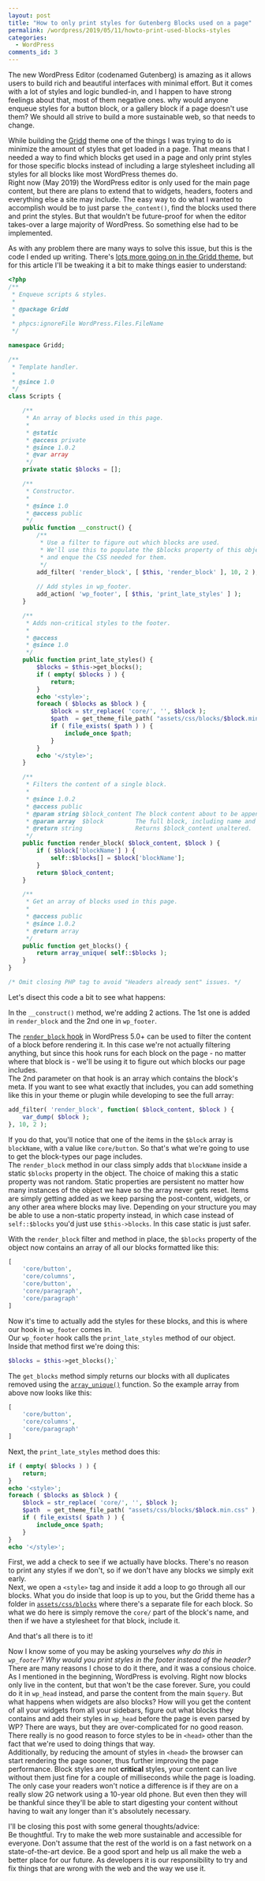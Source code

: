 ```yaml
---
layout: post
title: "How to only print styles for Gutenberg Blocks used on a page"
permalink: /wordpress/2019/05/11/howto-print-used-blocks-styles
categories:
  - WordPress
comments_id: 3
---
```


The new WordPress Editor (codenamed Gutenberg) is amazing as it allows users to build rich and beautiful interfaces with minimal effort. But it comes with a lot of styles and logic bundled-in, and I happen to have strong feelings about that, most of them negative ones. why would anyone enqueue styles for a button block, or a gallery block if a page doesn't use them? We should all strive to build a more sustainable web, so that needs to change.

While building the [Gridd](https://github.com/wplemon/gridd) theme one of the things I was trying to do is minimize the amount of styles that get loaded in a page. That means that I needed a way to find which blocks get used in a page and only print styles for those specific blocks instead of including a large stylesheet including all styles for all blocks like most WordPress themes do.  
Right now (May 2019) the WordPress editor is only used for the main page content, but there are plans to extend that to widgets, headers, footers and everything else a site may include. The easy way to do what I wanted to accomplish would be to just parse `the_content()`, find the blocks used there and print the styles. But that wouldn't be future-proof for when the editor takes-over a large majority of WordPress. So something else had to be implemented.

As with any problem there are many ways to solve this issue, but this is the code I ended up writing. There's [lots more going on in the Gridd theme](https://github.com/wplemon/gridd/blob/v1.1/inc/classes/Scripts.php), but for this article I'll be tweaking it a bit to make things easier to understand:

```php
<?php
/**
 * Enqueue scripts & styles.
 *
 * @package Gridd
 *
 * phpcs:ignoreFile WordPress.Files.FileName
 */

namespace Gridd;

/**
 * Template handler.
 *
 * @since 1.0
 */
class Scripts {

	/**
	 * An array of blocks used in this page.
	 *
	 * @static
	 * @access private
	 * @since 1.0.2
	 * @var array
	 */
	private static $blocks = [];

	/**
	 * Constructor.
	 *
	 * @since 1.0
	 * @access public
	 */
	public function __construct() {
		/**
		 * Use a filter to figure out which blocks are used.
		 * We'll use this to populate the $blocks property of this object
		 * and enque the CSS needed for them.
		 */
		add_filter( 'render_block', [ $this, 'render_block' ], 10, 2 );		
		
		// Add styles in wp_footer.
		add_action( 'wp_footer', [ $this, 'print_late_styles' ] );
	}

	/**
	 * Adds non-critical styles to the footer.
	 *
	 * @access
	 * @since 1.0
	 */
	public function print_late_styles() {
		$blocks = $this->get_blocks();
		if ( empty( $blocks ) ) {
			return;
		}
		echo '<style>';
		foreach ( $blocks as $block ) {
			$block = str_replace( 'core/', '', $block );
			$path  = get_theme_file_path( "assets/css/blocks/$block.min.css" );
			if ( file_exists( $path ) ) {
				include_once $path;
			}
		}
		echo '</style>';
	}

	/**
	 * Filters the content of a single block.
	 *
	 * @since 1.0.2
	 * @access public
	 * @param string $block_content The block content about to be appended.
	 * @param array  $block         The full block, including name and attributes.
	 * @return string               Returns $block_content unaltered.
	 */
	public function render_block( $block_content, $block ) {
		if ( $block['blockName'] ) {
			self::$blocks[] = $block['blockName'];
		}
		return $block_content;
	}

	/**
	 * Get an array of blocks used in this page.
	 *
	 * @access public
	 * @since 1.0.2
	 * @return array
	 */
	public function get_blocks() {
		return array_unique( self::$blocks );
	}
}

/* Omit closing PHP tag to avoid "Headers already sent" issues. */
```

Let's disect this code a bit to see what happens:

In the `__construct()` method, we're adding 2 actions. The 1st one is added in `render_block` and the 2nd one in `wp_footer`.  

The [`render_block` hook](https://developer.wordpress.org/reference/hooks/render_block/) in WordPress 5.0+ can be used to filter the content of a block before rendering it. In this case we're not actually filtering anything, but since this hook runs for each block on the page - no matter where that block is - we'll be using it to figure out which blocks our page includes.  
The 2nd parameter on that hook is an array which contains the block's meta. If you want to see what exactly that includes, you can add something like this in your theme or plugin while developing to see the full array:

```php
add_filter( 'render_block', function( $block_content, $block ) {
	var_dump( $block );
}, 10, 2 );
```

If you do that, you'll notice that one of the items in the `$block` array is `blockName`, with a value like `core/button`. So that's what we're going to use to get the block-types our page includes.  
The `render_block` method in our class simply adds that `blockName` inside a static `$blocks` property in the object. The choice of making this a static property was not random. Static properties are persistent no matter how many instances of the object we have so the array never gets reset. Items are simply getting added as we keep parsing the post-content, widgets, or any other area where blocks may live. Depending on your structure you may be able to use a non-static property instead, in which case instead of `self::$blocks` you'd just use `$this->blocks`. In this case static is just safer.

With the `render_block` filter and method in place, the `$blocks` property of the object now contains an array of all our blocks formatted like this:
```php
[
	'core/button',
	'core/columns',
	'core/button',
	'core/paragraph',
	'core/paragraph'
]
```

Now it's time to actually add the styles for these blocks, and this is where our hook in `wp_footer` comes in.  
Our `wp_footer` hook calls the `print_late_styles` method of our object. Inside that method first we're doing this:
```php
$blocks = $this->get_blocks();`
```
The `get_blocks` method simply returns our blocks with all duplicates removed using the [`array_unique()`](https://www.php.net/manual/en/function.array-unique.php) function. So the example array from above now looks like this:
```php
[
	'core/button',
	'core/columns',
	'core/paragraph'
]
```

Next, the `print_late_styles` method does this:
```php
if ( empty( $blocks ) ) {
	return;
}
echo '<style>';
foreach ( $blocks as $block ) {
	$block = str_replace( 'core/', '', $block );
	$path  = get_theme_file_path( "assets/css/blocks/$block.min.css" );
	if ( file_exists( $path ) ) {
		include_once $path;
	}
}
echo '</style>';
```
First, we add a check to see if we actually have blocks. There's no reason to print any styles if we don't, so if we don't have any blocks we simply exit early.  
Next, we open a `<style>` tag and inside it add a loop to go through all our blocks. What you do inside that loop is up to you, but the Gridd theme has a folder in [`assets/css/blocks`](https://github.com/wplemon/gridd/tree/v1.1/assets/css/blocks) where there's a separate file for each block. So what we do here is simply remove the `core/` part of the block's name, and then if we have a stylesheet for that block, include it.

And that's all there is to it!

Now I know some of you may be asking yourselves _why do this in `wp_footer`? Why would you print styles in the footer instead of the header?_  
There are many reasons I chose to do it there, and it was a consious choice. As I mentioned in the beginning, WordPress is evolving. Right now blocks only live in the content, but that won't be the case forever. Sure, you could do it in `wp_head` instead, and parse the content from the main `$query`. But what happens when widgets are also blocks? How will you get the content of all your widgets from all your sidebars, figure out what blocks they contains and add their styles in `wp_head` before the page is even parsed by WP? There are ways, but they are over-complicated for no good reason. There really is no good reason to force styles to be in `<head>` other than the fact that we're used to doing things that way.  
Additionally, by reducing the amount of styles in `<head>` the browser can start rendering the page sooner, thus further improving the page performance. Block styles are not **critical** styles, your content can live without them just fine for a couple of milliseconds while the page is loading. The only case your readers won't notice a difference is if they are on a really slow 2G network using a 10-year old phone. But even then they will be thankful since they'll be able to start digesting your content without having to wait any longer than it's absolutely necessary.

I'll be closing this post with some general thoughts/advice:  
Be thoughtful. Try to make the web more sustainable and accessible for everyone. Don't assume that the rest of the world is on a fast network on a state-of-the-art device. Be a good sport and help us all make the web a better place for our future. As developers it is our responsibility to try and fix things that are wrong with the web and the way we use it.